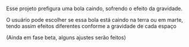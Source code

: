 Esse projeto prefigura uma bola caindo, sofrendo o efeito da gravidade.

O usuário pode escolher se essa bola está caindo na terra ou em marte, tendo assim efeitos diferentes conforme a gravidade de cada espaço

(Ainda em fase beta, alguns ajustes serão feitos)
